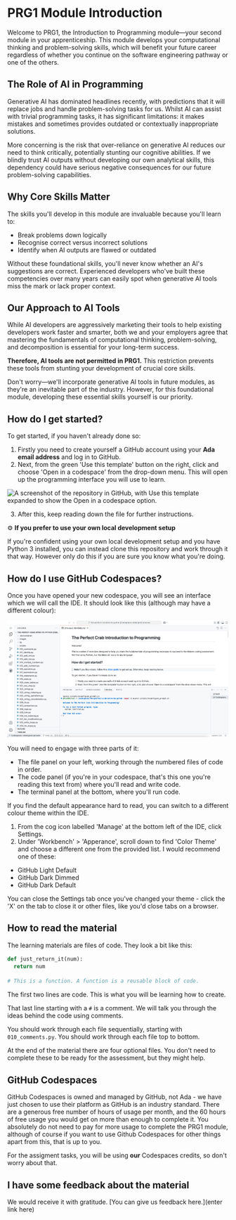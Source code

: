 # PRG1 Module Introduction

Welcome to PRG1, the Introduction to Programming module—your second module in your apprenticeship. This module develops your computational thinking and problem-solving skills, which will benefit your future career regardless of whether you continue on the software engineering pathway or one of the others.

## The Role of AI in Programming

Generative AI has dominated headlines recently, with predictions that it will replace jobs and handle problem-solving tasks for us. Whilst AI can assist with trivial programming tasks, it has significant limitations: it makes mistakes and sometimes provides outdated or contextually inappropriate solutions.

More concerning is the risk that over-reliance on generative AI reduces our need to think critically, potentially stunting our cognitive abilities. If we blindly trust AI outputs without developing our own analytical skills, this dependency could have serious negative consequences for our future problem-solving capabilities.

## Why Core Skills Matter

The skills you'll develop in this module are invaluable because you'll learn to:
- Break problems down logically
- Recognise correct versus incorrect solutions
- Identify when AI outputs are flawed or outdated

Without these foundational skills, you'll never know whether an AI's suggestions are correct. Experienced developers who've built these competencies over many years can easily spot when generative AI tools miss the mark or lack proper context.

## Our Approach to AI Tools

While AI developers are aggressively marketing their tools to help existing developers work faster and smarter, both we and your employers agree that mastering the fundamentals of computational thinking, problem-solving, and decomposition is essential for your long-term success.

**Therefore, AI tools are not permitted in PRG1.** This restriction prevents these tools from stunting your development of crucial core skills.

Don't worry—we'll incorporate generative AI tools in future modules, as they're an inevitable part of the industry. However, for this foundational module, developing these essential skills yourself is our priority.



## How do I get started?

To get started, if you haven't already done so:

1. Firstly you need to create yourself a GitHub account using your **Ada email address** and log in to GitHub.
2. Next, from the green 'Use this template' button on the right, click and
   choose 'Open in a codespace' from the drop-down menu. This will open up the
   programming interface you will use to learn.

![A screenshot of the repository in GitHub, with Use this template expanded to
show the Open in a codespace option.](images/open-in-codespace.png)

3. After this, keep reading down the file for further instructions.

⚙️ **If you prefer to use your own local development setup**

If you're confident using your own local development setup and you have Python 3
installed, you can instead clone this repository and work through it that way.
However only do this if you are sure you know what you're doing.

## How do I use GitHub Codespaces?

Once you have opened your new codespace, you will see an interface which we will
call the IDE. It should look like this (although may have a different colour):

![A screenshot of the interface with the files on the left, the code in the middle, and the terminal at the bottom.](images/codespace-interface.png)

You will need to engage with three parts of it:

* The file panel on your left, working through the numbered files of code in order.
* The code panel (if you're in your codespace, that's this one you're reading
  this text from) where you'll read and write code.
* The terminal panel at the bottom, where you'll run code.

If you find the default appearance hard to read, you can switch to a different
colour theme within the IDE.

1. From the cog icon labelled 'Manage' at the bottom left of the IDE, click
   Settings.
2. Under 'Workbench' > 'Apperance', scroll down to find 'Color Theme' and choose
   a different one from the provided list. I would recommend one of these:

* GitHub Light Default
* GitHub Dark Dimmed
* GitHub Dark Default

You can close the Settings tab once you've changed your theme - click the 'X' on
the tab to close it or other files, like you'd close tabs on a browser.

## How to read the material

The learning materials are files of code. They look a bit like this:

```python
def just_return_it(num):
  return num

# This is a function. A function is a reusable block of code.
```

The first two lines are code. This is what you will be learning how to create.

That last line starting with a `#` is a comment. We will talk you through the
ideas behind the code using comments.

You should work through each file sequentially, starting with `010_comments.py`.
You should work through each file top to bottom.

At the end of the material there are four optional files. You don't need to
complete these to be ready for the assessment, but they might help.


## GitHub Codespaces

GitHub Codespaces is owned and managed by GitHub, not Ada - we have just
chosen to use their platform as GitHub is an industry standard. 
There are a generous free number of hours of usage
per month, and the 60 hours of free usage you would get on more than enough to complete it. 
You absolutely do not need to pay for more usage to complete the PRG1 module,
although of course if you want to use Github Codespaces for other things apart
from this, that is up to you.

For the assigment tasks, you will be using **our** Codespaces credits, so don't worry about that.

## I have some feedback about the material

We would receive it with gratitude. [You can give us feedback
here.](enter link here)
